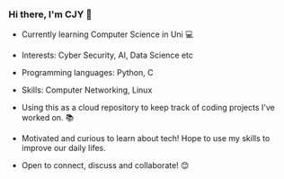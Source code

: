 ### Hi there, I'm CJY 👋

- Currently learning Computer Science in Uni :computer:
- Interests: Cyber Security, AI, Data Science etc
- Programming languages: Python, C
- Skills: Computer Networking, Linux

- Using this as a cloud repository to keep track of coding projects I've worked on. :books:
- Motivated and curious to learn about tech! Hope to use my skills to improve our daily lifes.
- Open to connect, discuss and collaborate! :blush:

